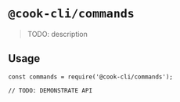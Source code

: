 # `@cook-cli/commands`

> TODO: description

## Usage

```
const commands = require('@cook-cli/commands');

// TODO: DEMONSTRATE API
```
